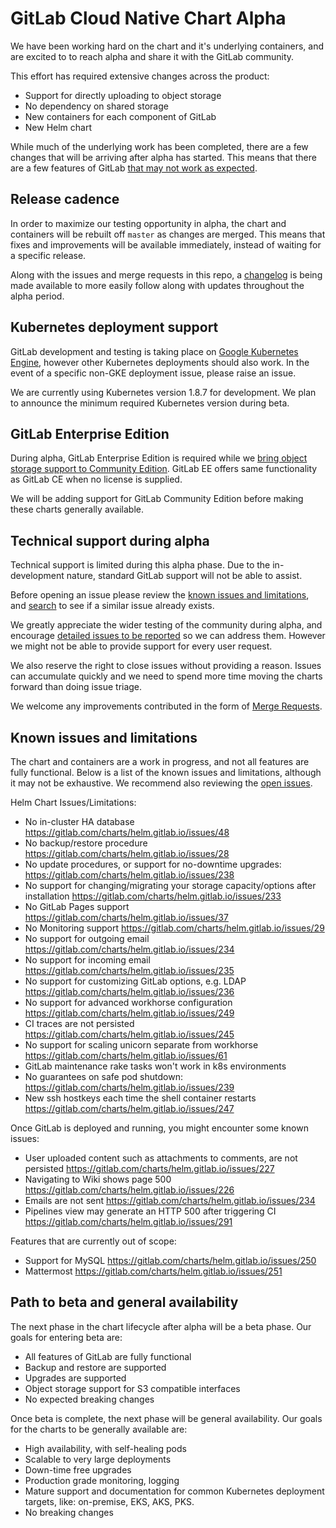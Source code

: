 # GitLab Cloud Native Chart Alpha

We have been working hard on the chart and it's underlying containers, and are excited to to reach alpha and share it with the GitLab community.

This effort has required extensive changes across the  product:
* Support for directly uploading to object storage
* No dependency on shared storage
* New containers for each component of GitLab
* New Helm chart

While much of the underlying work has been completed, there are a few changes that will be arriving after alpha has started. This means that there are a few features of GitLab [that may not work as expected](#known-issues-and-limitations).

## Release cadence

In order to maximize our testing opportunity in alpha, the chart and containers will be rebuilt off `master` as changes are merged. This means that fixes and improvements will be available immediately, instead of waiting for a specific release.

Along with the issues and merge requests in this repo, a [changelog](https://gitlab.com/charts/helm.gitlab.io/issues/289) is being made available to more easily follow along with updates throughout the alpha period.

## Kubernetes deployment support

GitLab development and testing is taking place on [Google Kubernetes Engine](https://cloud.google.com/kubernetes-engine/), however other Kubernetes deployments
should also work. In the event of a specific non-GKE deployment issue, please raise an issue.

We are currently using Kubernetes version 1.8.7 for development. We plan to announce the minimum required Kubernetes version during beta.

## GitLab Enterprise Edition

During alpha, GitLab Enterprise Edition is required while we [bring object storage support to Community Edition](https://gitlab.com/gitlab-org/gitlab-ce/issues/40781). GitLab EE offers same functionality as GitLab CE when no license is supplied.

We will be adding support for GitLab Community Edition before making these charts generally available.

## Technical support during alpha

Technical support is limited during this alpha phase. Due to the in-development nature, standard GitLab support will not be able to assist.

Before opening an issue please review the [known issues and limitations](#known-issues-and-limitations), and [search](https://gitlab.com/charts/helm.gitlab.io/issues) to see if a similar issue already exists.

We greatly appreciate the wider testing of the community during alpha, and encourage [detailed issues to be reported](https://gitlab.com/charts/helm.gitlab.io/issues/new) so we can address them. However we might not be able to provide support for every user request.

We also reserve the right to close issues without providing a reason. Issues can accumulate quickly and we need to spend more time moving the charts forward than doing issue triage.

We welcome any improvements contributed in the form of [Merge Requests](https://gitlab.com/charts/helm.gitlab.io/merge_requests).

## Known issues and limitations

The chart and containers are a work in progress, and not all features are fully functional. Below is a list of the known issues and limitations, although it may not be exhaustive. We recommend also reviewing the [open issues](https://gitlab.com/charts/helm.gitlab.io/issues).

Helm Chart Issues/Limitations:

* No in-cluster HA database https://gitlab.com/charts/helm.gitlab.io/issues/48
* No backup/restore procedure https://gitlab.com/charts/helm.gitlab.io/issues/28
* No update procedures, or support for no-downtime upgrades: https://gitlab.com/charts/helm.gitlab.io/issues/238
* No support for changing/migrating your storage capacity/options after installation https://gitlab.com/charts/helm.gitlab.io/issues/233
* No GitLab Pages support https://gitlab.com/charts/helm.gitlab.io/issues/37
* No Monitoring support https://gitlab.com/charts/helm.gitlab.io/issues/29
* No support for outgoing email https://gitlab.com/charts/helm.gitlab.io/issues/234
* No support for incoming email https://gitlab.com/charts/helm.gitlab.io/issues/235
* No support for customizing GitLab options, e.g. LDAP https://gitlab.com/charts/helm.gitlab.io/issues/236
* No support for advanced workhorse configuration https://gitlab.com/charts/helm.gitlab.io/issues/249
* CI traces are not persisted https://gitlab.com/charts/helm.gitlab.io/issues/245
* No support for scaling unicorn separate from workhorse https://gitlab.com/charts/helm.gitlab.io/issues/61
* GitLab maintenance rake tasks won't work in k8s environments
* No guarantees on safe pod shutdown: https://gitlab.com/charts/helm.gitlab.io/issues/239
* New ssh hostkeys each time the shell container restarts https://gitlab.com/charts/helm.gitlab.io/issues/247

Once GitLab is deployed and running, you might encounter some known issues:

* User uploaded content such as attachments to comments, are not persisted https://gitlab.com/charts/helm.gitlab.io/issues/227
* Navigating to Wiki shows page 500 https://gitlab.com/charts/helm.gitlab.io/issues/226
* Emails are not sent https://gitlab.com/charts/helm.gitlab.io/issues/234
* Pipelines view may generate an HTTP 500 after triggering CI
https://gitlab.com/charts/helm.gitlab.io/issues/291

Features that are currently out of scope:

* Support for MySQL https://gitlab.com/charts/helm.gitlab.io/issues/250
* Mattermost https://gitlab.com/charts/helm.gitlab.io/issues/251

## Path to beta and general availability

The next phase in the chart lifecycle after alpha will be a beta phase. Our goals for entering beta are:

* All features of GitLab are fully functional
* Backup and restore are supported
* Upgrades are supported
* Object storage support for S3 compatible interfaces
* No expected breaking changes

Once beta is complete, the next phase will be general availability. Our goals for the charts to be generally available are:

* High availability, with self-healing pods
* Scalable to very large deployments
* Down-time free upgrades
* Production grade monitoring, logging
* Mature support and documentation for common Kubernetes deployment targets, like: on-premise, EKS, AKS, PKS.
* No breaking changes
